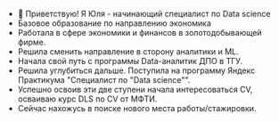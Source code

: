 - 👋 Приветствую! Я Юля - начинающий специалист по Data science
- Базовое образование по направлению экономика
- Работала в сфере экономики и финансов в золотодобывающей фирме. 
- Решила сменить направление в сторону аналитики и ML.
- Начала свой путь с программы Data-аналитик ДПО в ТГУ.
- Решила углубиться дальше. Поступила на программу Яндекс Практикума "Специалист по "Data science"".
- Успешно освоив эти две ступени начала интересоваться CV, осваиваю курс DLS по CV от МФТИ. 
- Сейчас нахожусь в поиске нового места работы/стажировки.

<!---
Yuliyaavin/Yuliyaavin is a ✨ special ✨ repository because its `README.md` (this file) appears on your GitHub profile.
You can click the Preview link to take a look at your changes.
--->
